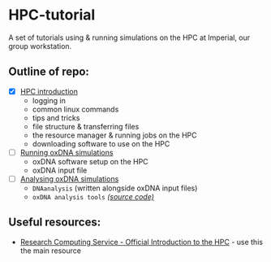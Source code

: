 # HPC-tutorial
A set of tutorials using &amp; running simulations on the HPC at Imperial, our group workstation.

## Outline of repo:

- [x] [HPC introduction](https://github.com/softnanolab/hpc-tutorial/tree/main/HPC-intro)
    - logging in
    - common linux commands
    - tips and tricks
    - file structure & transferring files
    - the resource manager & running jobs on the HPC
    - downloading software to use on the HPC
- [ ] [Running oxDNA simulations](https://github.com/softnanolab/hpc-tutorial/tree/main/oxDNA-simulation)
    - oxDNA software setup on the HPC
    - oxDNA input file
- [ ] [Analysing oxDNA simulations](https://github.com/softnanolab/hpc-tutorial/tree/main/oxDNA-analysis)
    - `DNAanalysis` (written alongside oxDNA input files)
    - `oxDNA analysis tools` *[(source code)](https://github.com/sulcgroup/oxdna_analysis_tools)*

## Useful resources:

- [Research Computing Service - Official Introduction to the HPC](https://imperialcollegelondon.app.box.com/s/kwjxbd5bc87w296wo0m7fdwo9jct5vvs) - use this the main resource

